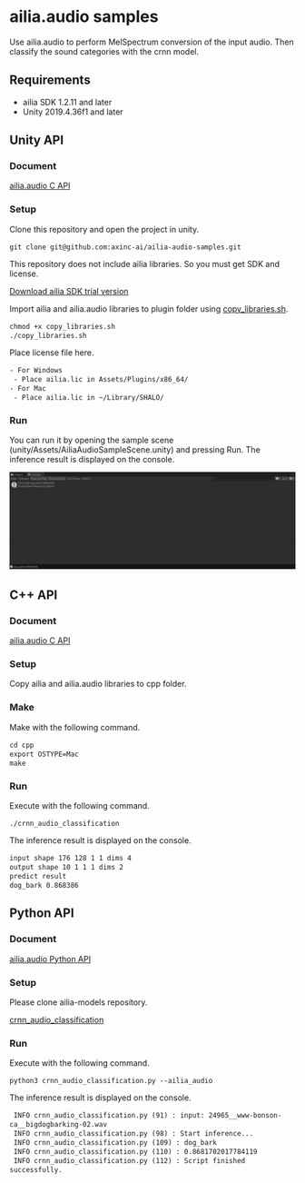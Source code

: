 # ailia.audio samples

Use ailia.audio to perform MelSpectrum conversion of the input audio. Then classify the sound categories with the crnn model.

## Requirements

- ailia SDK 1.2.11 and later
- Unity 2019.4.36f1 and later

## Unity API

### Document

[ailia.audio C API](https://axinc-ai.github.io/ailia-sdk/api/cpp/en/ailia__audio_8h.html)

### Setup

Clone this repository and open the project in unity.

```
git clone git@github.com:axinc-ai/ailia-audio-samples.git
```

This repository does not include ailia libraries. So you must get SDK and license.

[Download ailia SDK trial version](https://ailia.jp/en/)

Import ailia and ailia.audio libraries to plugin folder using [copy_libraries.sh](copy_libraries.sh).

```
chmod +x copy_libraries.sh
./copy_libraries.sh
```

Place license file here.

```
- For Windows
 - Place ailia.lic in Assets/Plugins/x86_64/
- For Mac
 - Place ailia.lic in ~/Library/SHALO/
```

### Run

You can run it by opening the sample scene (unity/Assets/AiliaAudioSampleScene.unity) and pressing Run. The inference result is displayed on the console.

![output](output.png)

## C++ API

### Document

[ailia.audio C API](https://axinc-ai.github.io/ailia-sdk/api/cpp/en/ailia__audio_8h.html)

### Setup

Copy ailia and ailia.audio libraries to cpp folder.

### Make

Make with the following command.

```
cd cpp
export OSTYPE=Mac
make
```

### Run

Execute with the following command.

```
./crnn_audio_classification
```

The inference result is displayed on the console.

```
input shape 176 128 1 1 dims 4
output shape 10 1 1 1 dims 2
predict result
dog_bark 0.868386
```

## Python API

### Document

[ailia.audio Python API](https://axinc-ai.github.io/ailia-sdk/api/python/en/ailia.audio.html)

### Setup

Please clone ailia-models repository.

[crnn_audio_classification](https://github.com/axinc-ai/ailia-models/tree/master/audio_processing/crnn_audio_classification)

### Run

Execute with the following command.

```
python3 crnn_audio_classification.py --ailia_audio
```

The inference result is displayed on the console.

```
 INFO crnn_audio_classification.py (91) : input: 24965__www-bonson-ca__bigdogbarking-02.wav
 INFO crnn_audio_classification.py (98) : Start inference...
 INFO crnn_audio_classification.py (109) : dog_bark
 INFO crnn_audio_classification.py (110) : 0.8681702017784119
 INFO crnn_audio_classification.py (112) : Script finished successfully.
 ```

